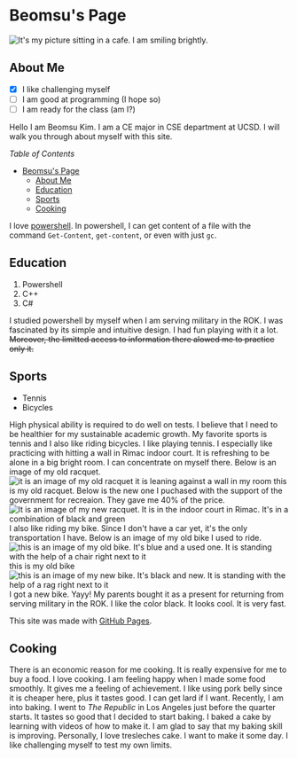 # Beomsu's Page
![It's my picture sitting in a cafe. I am smiling brightly.](assets/me.JPG)

## About Me
- [x] I like challenging myself
- [ ] I am good at programming (I hope so)
- [ ] I am ready for the class (am I?)

Hello I am Beomsu Kim. I am a CE major in CSE department at UCSD. I will walk you through about myself with this site.

*Table of Contents*
- [Beomsu's Page](#beomsus-page)
  - [About Me](#about-me)
  - [Education](#education)
  - [Sports](#sports)
  - [Cooking](#cooking)

I love [powershell](README.md).
In powershell, I can get content of a file with the command `Get-Content`, `get-content`, or even with just `gc`. 
## Education
1. Powershell
2. C++
3. C#
   
I studied powershell by myself when I am serving military in the ROK. I was fascinated by its simple and intuitive design. I had fun playing with it a lot. ~~Moreover, the limitted access to information there alowed me to practice only it.~~
## Sports
- Tennis
- Bicycles

High physical ability is required to do well on tests. I believe that I need to be healthier for my sustainable academic growth. My favorite sports is tennis and I also like riding bicycles.
I like playing tennis. I especially like practicing with hitting a wall in Rimac indoor court. It is refreshing to be alone in a big bright room. I can concentrate on myself there. Below is an image of my old racquet. ![it is an image of my old racquet it is leaning against a wall in my room](assets/oldracquet.jpg) this is my old racquet. Below is the new one I puchased with the support of the government for recreaion. They gave me 40% of the price.
![It is an image of my new racquet. It is in the indoor court in Rimac. It's in a combination of black and green](assets/tennisracquet.jfif)
I also like riding my bike. Since I don't have a car yet, it's the only transportation I have. Below is an image of my old bike I used to ride.
![this is an image of my old bike. It's blue and a used one. It is standing with the help of a chair right next to it](assets/myoldbike.jpg)
this is my old bike
![this is an image of my new bike. It's black and new. It is standing with the help of a rag right next to it](assets/mybike.jpg) I got a new bike. Yayy! My parents bought it as a present for returning from serving military in the ROK. I like the color black. It looks cool. It is very fast.

This site was made with [GitHub Pages](https://pages.github.com/).


## Cooking
There is an economic reason for me cooking. It is really expensive for me to buy a food. I love cooking. I am feeling happy when I made some food smoothly. It gives me a feeling of achievement. I like using pork belly since it is cheaper here, plus it tastes good. I can get lard if I want. Recently, I am into baking. I went to *The Republic* in Los Angeles just before the quarter starts. It tastes so good that I decided to start baking. I baked a cake by learning with videos of how to make it. I am glad to say that my baking skill is improving. Personally, I love tresleches cake. I want to make it some day. I like challenging myself to test my own limits.